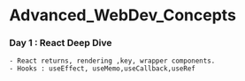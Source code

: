 # Advanced_WebDev_Concepts

### Day 1 : React Deep Dive
    - React returns, rendering ,key, wrapper components.
    - Hooks : useEffect, useMemo,useCallback,useRef 